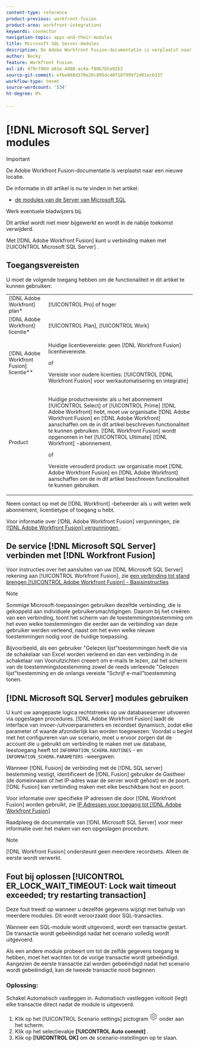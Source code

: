```yaml
---
content-type: reference
product-previous: workfront-fusion
product-area: workfront-integrations
keywords: connector
navigation-topic: apps-and-their-modules
title: Microsoft SQL Server-modules
description: De Adobe Workfront Fusion-documentatie is verplaatst naar een nieuwe locatie. Dit artikel is vervangen, maar bevat een koppeling naar het nieuwe artikel dat deze functionaliteit behandelt.
author: Becky
feature: Workfront Fusion
exl-id: d79cf00d-a81e-4d88-ac4a-f80b7b5a92b3
source-git-commit: efbe888d370e20c895dc40f18f999f2d01ec6337
workflow-type: tm+mt
source-wordcount: '534'
ht-degree: 0%

---
```


# [!DNL Microsoft SQL Server] modules

>[!IMPORTANT]
>
>De Adobe Workfront Fusion-documentatie is verplaatst naar een nieuwe locatie.
>
>De informatie in dit artikel is nu te vinden in het artikel:
>
>* [ de modules van de Server van Microsoft SQL ](https://experienceleague.adobe.com/docs/workfront-fusion/using/references/apps-and-their-modules/third-party-app-connectors/microsoft-sql-server-modules.html)
>
>Werk eventuele bladwijzers bij.
>
>Dit artikel wordt niet meer bijgewerkt en wordt in de nabije toekomst verwijderd.

Met [!DNL Adobe Workfront Fusion] kunt u verbinding maken met [!UICONTROL Microsoft SQL Server] .

## Toegangsvereisten

U moet de volgende toegang hebben om de functionaliteit in dit artikel te kunnen gebruiken:

<table style="table-layout:auto"> 
 <col> 
 <col> 
 <tbody> 
  <tr> 
   <td role="rowheader">[!DNL Adobe Workfront] plan*</td>
  <td> <p>[!UICONTROL Pro] of hoger</p> </td>
  </tr> 
  <tr data-mc-conditions=""> 
   <td role="rowheader">[!DNL Adobe Workfront] licentie*</td>
   <td> <p>[!UICONTROL Plan], [!UICONTROL Work]</p> </td> 
  </tr> 
  <tr> 
   <td role="rowheader">[!DNL Adobe Workfront Fusion] licentie**</td> 
   <td>
   <p>Huidige licentievereiste: geen [!DNL Workfront Fusion] licentievereiste.</p>
   <p>of</p>
   <p>Vereiste voor oudere licenties: [!UICONTROL [!DNL Workfront Fusion] voor werkautomatisering en integratie] </p>
   </td> 
  </tr> 
  <tr> 
   <td role="rowheader">Product</td> 
   <td>
   <p>Huidige productvereiste: als u het abonnement [!UICONTROL Select] of [!UICONTROL Prime] [!DNL Adobe Workfront] hebt, moet uw organisatie [!DNL Adobe Workfront Fusion] en [!DNL Adobe Workfront] aanschaffen om de in dit artikel beschreven functionaliteit te kunnen gebruiken. [!DNL Workfront Fusion] wordt opgenomen in het [!UICONTROL Ultimate] [!DNL Workfront] -abonnement.</p>
   <p>of</p>
   <p>Vereiste verouderd product: uw organisatie moet [!DNL Adobe Workfront Fusion] en [!DNL Adobe Workfront] aanschaffen om de in dit artikel beschreven functionaliteit te kunnen gebruiken.</p>
   </td> 
  </tr> 
 </tbody> 
</table>

Neem contact op met de [!DNL Workfront] -beheerder als u wilt weten welk abonnement, licentietype of toegang u hebt.

Voor informatie over [!DNL Adobe Workfront Fusion] vergunningen, zie [[!DNL Adobe Workfront Fusion]  vergunningen ](../../workfront-fusion/get-started/license-automation-vs-integration.md).



## De service [!DNL Microsoft SQL Server] verbinden met [!DNL Workfront Fusion]

Voor instructies over het aansluiten van uw [!DNL Microsoft SQL Server] rekening aan [!UICONTROL Workfront Fusion], zie [ een verbinding tot stand brengen [!UICONTROL Adobe Workfront Fusion] - Basisinstructies ](../../workfront-fusion/connections/connect-to-fusion-general.md)

>[!NOTE]
>
>Sommige Microsoft-toepassingen gebruiken dezelfde verbinding, die is gekoppeld aan individuele gebruikersmachtigingen. Daarom bij het creëren van een verbinding, toont het scherm van de toestemmingstoestemming om het even welke toestemmingen die eerder aan de verbinding van deze gebruiker werden verleend, naast om het even welke nieuwe toestemmingen nodig voor de huidige toepassing.
>
>Bijvoorbeeld, als een gebruiker &quot;Gelezen lijst&quot;toestemmingen heeft die via de schakelaar van Excel worden verleend en dan een verbinding in de schakelaar van Vooruitzichten creeert om e-mails te lezen, zal het scherm van de toestemmingstoestemming zowel de reeds verleende &quot;Gelezen lijst&quot;toestemming en de onlangs vereiste &quot;Schrijf e-mail&quot;toestemming tonen.

## [!DNL Microsoft SQL Server] modules gebruiken

U kunt uw aangepaste logica rechtstreeks op uw databaseserver uitvoeren via opgeslagen procedures. [!DNL Adobe Workfront Fusion] laadt de interface van invoer-/uitvoerparameters en recordset dynamisch, zodat elke parameter of waarde afzonderlijk kan worden toegewezen. Voordat u begint met het configureren van uw scenario, moet u ervoor zorgen dat de account die u gebruikt om verbinding te maken met uw database, leestoegang heeft tot `INFORMATION_SCHEMA.ROUTINES` - en `INFORMATION_SCHEMA.PARAMETERS` -weergaven.

Wanneer [!DNL Fusion] de verbinding met de [!DNL SQL server] bestemming vestigt, identificeert de [!DNL Fusion] gebruiker de Gastheer (de domeinnaam of het IP-adres waar de server wordt gehost) en de poort. [!DNL Fusion] kan verbinding maken met elke beschikbare host en poort.

Voor informatie over specifieke IP adressen die door [!DNL Workfront Fusion] worden gebruikt, zie [ IP Adressen voor toegang tot  [!DNL Adobe Workfront Fusion]](../../workfront-fusion/get-started/ip-addresses-for-fusion.md)

Raadpleeg de documentatie van [!DNL Microsoft SQL Server] voor meer informatie over het maken van een opgeslagen procedure.

>[!NOTE]
>
>[!DNL Workfront Fusion] ondersteunt geen meerdere recordsets. Alleen de eerste wordt verwerkt.

## Fout bij oplossen [!UICONTROL ER_LOCK_WAIT_TIMEOUT: Lock wait timeout exceeded; try restarting transaction]

Deze fout treedt op wanneer u dezelfde gegevens wijzigt met behulp van meerdere modules. Dit wordt veroorzaakt door SQL-transacties.

Wanneer een SQL-module wordt uitgevoerd, wordt een transactie gestart. De transactie wordt gebeëindigd nadat het scenario volledig wordt uitgevoerd.

Als een andere module probeert om tot de zelfde gegevens toegang te hebben, moet het wachten tot de vorige transactie wordt gebeëindigd. Aangezien de eerste transactie zal worden gebeëindigd nadat het scenario wordt gebeëindigd, kan de tweede transactie nooit beginnen.

### Oplossing:

Schakel Automatisch vastleggen in. Automatisch vastleggen voltooit (legt) elke transactie direct nadat de module is uitgevoerd.

1. Klik op het [!UICONTROL Scenario settings] pictogram ![](assets/scenario-settings-icon.png) onder aan het scherm.
1. Klik op het selectievakje **[!UICONTROL Auto commit]** .
1. Klik op **[!UICONTROL OK]** om de scenario-instellingen op te slaan.
